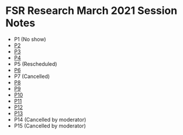 # FSR Research March 2021 Session Notes

- P1 (No show)
- [P2](https://github.com/department-of-veterans-affairs/va.gov-team/tree/master/products/Debt%20Resolution/Financial-Status-Report/research/mar-2021/sessions/p2.md)
- [P3](https://github.com/department-of-veterans-affairs/va.gov-team/tree/master/products/Debt%20Resolution/Financial-Status-Report/research/mar-2021/sessions/p3.md)
- [P4](https://github.com/department-of-veterans-affairs/va.gov-team/tree/master/products/Debt%20Resolution/Financial-Status-Report/research/mar-2021/sessions/p4.md)
- P5 (Rescheduled)
- [P6](https://github.com/department-of-veterans-affairs/va.gov-team/tree/master/products/Debt%20Resolution/Financial-Status-Report/research/mar-2021/sessions/p6.md)
- P7 (Cancelled)
- [P8](https://github.com/department-of-veterans-affairs/va.gov-team/tree/master/products/Debt%20Resolution/Financial-Status-Report/research/mar-2021/sessions/p8.md)
- [P9](https://github.com/department-of-veterans-affairs/va.gov-team/tree/master/products/Debt%20Resolution/Financial-Status-Report/research/mar-2021/sessions/p9.md)
- [P10](https://github.com/department-of-veterans-affairs/va.gov-team/tree/master/products/Debt%20Resolution/Financial-Status-Report/research/mar-2021/sessions/p10.md)
- [P11](https://github.com/department-of-veterans-affairs/va.gov-team/tree/master/products/Debt%20Resolution/Financial-Status-Report/research/mar-2021/sessions/p11.md)
- [P12](https://github.com/department-of-veterans-affairs/va.gov-team/tree/master/products/Debt%20Resolution/Financial-Status-Report/research/mar-2021/sessions/p12.md)
- [P13](https://github.com/department-of-veterans-affairs/va.gov-team/tree/master/products/Debt%20Resolution/Financial-Status-Report/research/mar-2021/sessions/p13.md)
- P14 (Cancelled by moderator)
- P15 (Cancelled by moderator)
